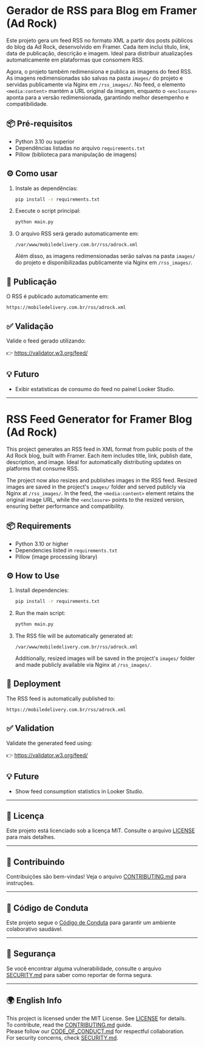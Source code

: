 # Gerador de RSS para Blog em Framer (Ad Rock)

Este projeto gera um feed RSS no formato XML a partir dos posts públicos do blog da Ad Rock, desenvolvido em Framer. Cada item inclui título, link, data de publicação, descrição e imagem. Ideal para distribuir atualizações automaticamente em plataformas que consomem RSS.

Agora, o projeto também redimensiona e publica as imagens do feed RSS. As imagens redimensionadas são salvas na pasta `images/` do projeto e servidas publicamente via Nginx em `/rss_images/`. No feed, o elemento `<media:content>` mantém a URL original da imagem, enquanto o `<enclosure>` aponta para a versão redimensionada, garantindo melhor desempenho e compatibilidade.

## 📦 Pré-requisitos

- Python 3.10 ou superior
- Dependências listadas no arquivo `requirements.txt`
- Pillow (biblioteca para manipulação de imagens)

## ⚙️ Como usar

1. Instale as dependências:

   ```bash
   pip install -r requirements.txt
   ```

2. Execute o script principal:

   ```bash
   python main.py
   ```

3. O arquivo RSS será gerado automaticamente em:

   ```
   /var/www/mobiledelivery.com.br/rss/adrock.xml
   ```

   Além disso, as imagens redimensionadas serão salvas na pasta `images/` do projeto e disponibilizadas publicamente via Nginx em `/rss_images/`.

## 🚀 Publicação

O RSS é publicado automaticamente em:

```
https://mobiledelivery.com.br/rss/adrock.xml
```

## ✅ Validação

Valide o feed gerado utilizando:

👉 https://validator.w3.org/feed/

## 💡 Futuro

- Exibir estatísticas de consumo do feed no painel Looker Studio.

---

<!-- English Version -->

# RSS Feed Generator for Framer Blog (Ad Rock)

This project generates an RSS feed in XML format from public posts of the Ad Rock blog, built with Framer. Each item includes title, link, publish date, description, and image. Ideal for automatically distributing updates on platforms that consume RSS.

The project now also resizes and publishes images in the RSS feed. Resized images are saved in the project's `images/` folder and served publicly via Nginx at `/rss_images/`. In the feed, the `<media:content>` element retains the original image URL, while the `<enclosure>` points to the resized version, ensuring better performance and compatibility.

## 📦 Requirements

- Python 3.10 or higher
- Dependencies listed in `requirements.txt`
- Pillow (image processing library)

## ⚙️ How to Use

1. Install dependencies:

   ```bash
   pip install -r requirements.txt
   ```

2. Run the main script:

   ```bash
   python main.py
   ```

3. The RSS file will be automatically generated at:

   ```
   /var/www/mobiledelivery.com.br/rss/adrock.xml
   ```

   Additionally, resized images will be saved in the project's `images/` folder and made publicly available via Nginx at `/rss_images/`.

## 🚀 Deployment

The RSS feed is automatically published to:

```
https://mobiledelivery.com.br/rss/adrock.xml
```

## ✅ Validation

Validate the generated feed using:

👉 https://validator.w3.org/feed/

## 💡 Future

- Show feed consumption statistics in Looker Studio.

---

## 🧾 Licença

Este projeto está licenciado sob a licença MIT. Consulte o arquivo [LICENSE](./LICENSE) para mais detalhes.

---

## 🤝 Contribuindo

Contribuições são bem-vindas! Veja o arquivo [CONTRIBUTING.md](./CONTRIBUTING.md) para instruções.

---

## 🧭 Código de Conduta

Este projeto segue o [Código de Conduta](./CODE_OF_CONDUCT.md) para garantir um ambiente colaborativo saudável.

---

## 🔐 Segurança

Se você encontrar alguma vulnerabilidade, consulte o arquivo [SECURITY.md](./SECURITY.md) para saber como reportar de forma segura.

---

## 🌍 English Info

This project is licensed under the MIT License. See [LICENSE](./LICENSE) for details.  
To contribute, read the [CONTRIBUTING.md](./CONTRIBUTING.md) guide.  
Please follow our [CODE_OF_CONDUCT.md](./CODE_OF_CONDUCT.md) for respectful collaboration.  
For security concerns, check [SECURITY.md](./SECURITY.md).
